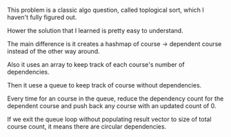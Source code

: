 This problem is a classic algo question, called toplogical sort, which I haven't fully figured out.

Hower the solution that I learned is pretty easy to understand.

The main difference is it creates a hashmap of course -> dependent course instead of the other way around.

Also it uses an array to keep track of each course's number of dependencies.

Then it uese a queue to keep track of course without dependencies.

Every time for an course in the queue, reduce the dependency count for the dependent course and push back any course with an updated count of 0.

If we exit the queue loop without populating result vector to size of total course count, it means there are circular dependencies.
